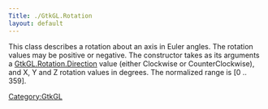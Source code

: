 ```yaml
---
Title: ./GtkGL.Rotation
layout: default
---
```


This class describes a rotation about an axis in Euler angles. The
rotation values may be positive or negative. The constructor takes as
its arguments a
[GtkGL.Rotation.Direction]({{site.url}}/GtkGL.Rotation.Direction "wikilink") value
(either Clockwise or CounterClockwise), and X, Y and Z rotation values
in degrees. The normalized range is [0 .. 359].

<Category:GtkGL>
